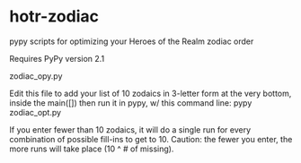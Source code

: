 hotr-zodiac
===========

pypy scripts for optimizing your Heroes of the Realm zodiac order


Requires PyPy version 2.1

zodiac_opy.py 

Edit this file to add your list of 10 zodaics in 3-letter form at the very bottom, inside the main([])
then run it in pypy, w/ this command line: pypy zodiac_opt.py

If you enter fewer than 10 zodaics, it will do a single run for every combination of possible fill-ins to get to 10.
Caution: the fewer you enter, the more runs will take place (10 ^ # of missing).
